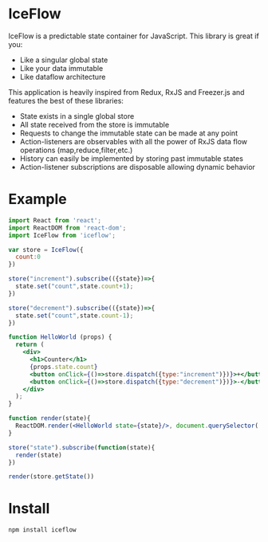 # IceFlow

IceFlow is a predictable state container for JavaScript. This library is great if you:

* Like a singular global state
* Like your data immutable
* Like dataflow architecture

This application is heavily inspired from Redux, RxJS and Freezer.js and features the best of these libraries:

* State exists in a single global store
* All state received from the store is immutable
* Requests to change the immutable state can be made at any point
* Action-listeners are observables with all the power of RxJS data flow operations (map,reduce,filter,etc.)
* History can easily be implemented by storing past immutable states
* Action-listener subscriptions are disposable allowing dynamic behavior

# Example

```jsx
import React from 'react';
import ReactDOM from 'react-dom';
import IceFlow from 'iceflow';

var store = IceFlow({
  count:0
})

store("increment").subscribe(({state})=>{
  state.set("count",state.count+1);
})

store("decrement").subscribe(({state})=>{
  state.set("count",state.count-1);
})

function HelloWorld (props) {
  return (
    <div>
      <h1>Counter</h1>
      {props.state.count}
      <button onClick={()=>store.dispatch({type:"increment")})}>+</button>
      <button onClick={()=>store.dispatch({type:"decrement")})}>-</button>
    </div>
  );
}

function render(state){
  ReactDOM.render(<HelloWorld state={state}/>, document.querySelector('#app'));
}

store("state").subscribe(function(state){
  render(state)
})

render(store.getState())
```

# Install

`npm install iceflow`
